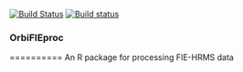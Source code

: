 [![Build Status](https://travis-ci.org/jasenfinch/OrbiFIEproc.svg)](https://travis-ci.org/jasenfinch/OrbiFIEproc) [![Build status](https://ci.appveyor.com/api/projects/status/qgbik806tnd6v1up/branch/master?svg=true)](https://ci.appveyor.com/project/jasenfinch/orbifieproc/branch/master)

### OrbiFIEproc
==========
An R package for processing FIE-HRMS data
